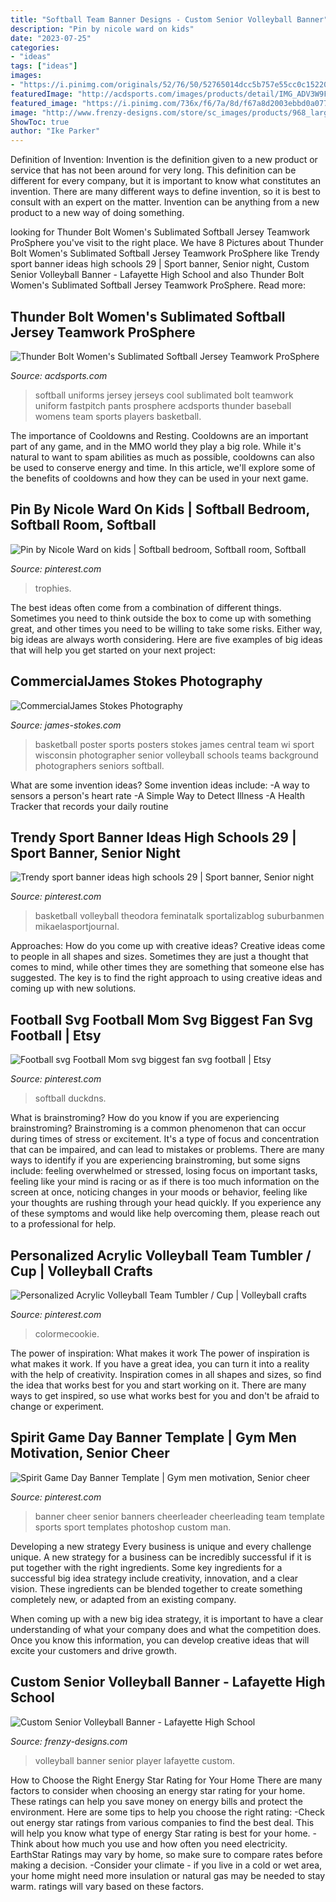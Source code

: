 ```yaml
---
title: "Softball Team Banner Designs - Custom Senior Volleyball Banner"
description: "Pin by nicole ward on kids"
date: "2023-07-25"
categories:
- "ideas"
tags: ["ideas"]
images:
- "https://i.pinimg.com/originals/52/76/50/52765014dcc5b757e55cc0c152204dd9.jpg"
featuredImage: "http://acdsports.com/images/products/detail/IMG_ADV3W9F_Thunderbolt.jpg"
featured_image: "https://i.pinimg.com/736x/f6/7a/8d/f67a8d2003ebbd0a077af6c56dc9a38b.jpg"
image: "http://www.frenzy-designs.com/store/sc_images/products/968_large_image.jpg"
ShowToc: true
author: "Ike Parker"
---
```



Definition of Invention:
Invention is the definition given to a new product or service that has not been around for very long. This definition can be different for every company, but it is important to know what constitutes an invention. There are many different ways to define invention, so it is best to consult with an expert on the matter. Invention can be anything from a new product to a new way of doing something.

	

		
looking for Thunder Bolt Women&#039;s Sublimated Softball Jersey Teamwork ProSphere you've visit to the right place. We have 8 Pictures about Thunder Bolt Women&#039;s Sublimated Softball Jersey Teamwork ProSphere like Trendy sport banner ideas high schools 29 | Sport banner, Senior night, Custom Senior Volleyball Banner - Lafayette High School and also Thunder Bolt Women&#039;s Sublimated Softball Jersey Teamwork ProSphere. Read more:
		
    
## Thunder Bolt Women&#039;s Sublimated Softball Jersey Teamwork ProSphere

<img loading=lazy src="http://acdsports.com/images/products/detail/IMG_ADV3W9F_Thunderbolt.jpg" onerror="this.onerror=null;this.src='https://tse2.mm.bing.net/th?id=OIP.oQjY7Vcem9Xd0GnK4JrwlQHaLo&amp;pid=15.1';" alt="Thunder Bolt Women&#039;s Sublimated Softball Jersey Teamwork ProSphere">

_Source: acdsports.com_

>softball uniforms jersey jerseys cool sublimated bolt teamwork uniform fastpitch pants prosphere acdsports thunder baseball womens team sports players basketball. 

	

The importance of Cooldowns and Resting.
Cooldowns are an important part of any game, and in the MMO world they play a big role. While it's natural to want to spam abilities as much as possible, cooldowns can also be used to conserve energy and time. In this article, we'll explore some of the benefits of cooldowns and how they can be used in your next game.

    
## Pin By Nicole Ward On Kids | Softball Bedroom, Softball Room, Softball

<img loading=lazy src="https://i.pinimg.com/736x/d8/93/fa/d893fac4bcf18d570a28d77f25868e64.jpg" onerror="this.onerror=null;this.src='https://tse1.mm.bing.net/th?id=OIP.dmUfvVKZw9H1Fo-K6sREFwHaFW&amp;pid=15.1';" alt="Pin by Nicole Ward on kids | Softball bedroom, Softball room, Softball">

_Source: pinterest.com_

>trophies. 

	

The best ideas often come from a combination of different things. Sometimes you need to think outside the box to come up with something great, and other times you need to be willing to take some risks. Either way, big ideas are always worth considering. Here are five examples of big ideas that will help you get started on your next project: 

    
## CommercialJames Stokes Photography

<img loading=lazy src="http://www.james-stokes.com/wp-content/uploads/2013/04/girls-basketball-poster-ideas-james-stokes-photography-central-wi-high-school-sports-poster-photographer-1.jpg" onerror="this.onerror=null;this.src='https://tse1.mm.bing.net/th?id=OIP.DXXRc9OlnEvltq6OKIW5IgHaE-&amp;pid=15.1';" alt="CommercialJames Stokes Photography">

_Source: james-stokes.com_

>basketball poster sports posters stokes james central team wi sport wisconsin photographer senior volleyball schools teams background photographers seniors softball. 

	

What are some invention ideas?
Some invention ideas include:
-A way to sensors a person's heart rate 
-A Simple Way to Detect Illness 
-A Health Tracker that records your daily routine

    
## Trendy Sport Banner Ideas High Schools 29 | Sport Banner, Senior Night

<img loading=lazy src="https://i.pinimg.com/originals/52/76/50/52765014dcc5b757e55cc0c152204dd9.jpg" onerror="this.onerror=null;this.src='https://tse4.mm.bing.net/th?id=OIP.hadqs9-Xx32Z078asOFVtgAAAA&amp;pid=15.1';" alt="Trendy sport banner ideas high schools 29 | Sport banner, Senior night">

_Source: pinterest.com_

>basketball volleyball theodora feminatalk sportalizablog suburbanmen mikaelasportjournal. 

	

Approaches: How do you come up with creative ideas?
Creative ideas come to people in all shapes and sizes. Sometimes they are just a thought that comes to mind, while other times they are something that someone else has suggested. The key is to find the right approach to using creative ideas and coming up with new solutions.

    
## Football Svg Football Mom Svg Biggest Fan Svg Football | Etsy

<img loading=lazy src="https://i.pinimg.com/736x/f6/7a/8d/f67a8d2003ebbd0a077af6c56dc9a38b.jpg" onerror="this.onerror=null;this.src='https://tse1.mm.bing.net/th?id=OIP.f-IG1WPA0DdoW1FAC1feOgHaGH&amp;pid=15.1';" alt="Football svg Football Mom svg biggest fan svg football | Etsy">

_Source: pinterest.com_

>softball duckdns. 

	

What is brainstroming?
How do you know if you are experiencing brainstroming? Brainstroming is a common phenomenon that can occur during times of stress or excitement. It's a type of focus and concentration that can be impaired, and can lead to mistakes or problems. There are many ways to identify if you are experiencing brainstroming, but some signs include: feeling overwhelmed or stressed, losing focus on important tasks, feeling like your mind is racing or as if there is too much information on the screen at once, noticing changes in your moods or behavior, feeling like your thoughts are rushing through your head quickly. If you experience any of these symptoms and would like help overcoming them, please reach out to a professional for help.

    
## Personalized Acrylic Volleyball Team Tumbler / Cup | Volleyball Crafts

<img loading=lazy src="https://i.pinimg.com/originals/5c/b8/32/5cb8326fd8b4f91cc8e249a3d2a52076.jpg" onerror="this.onerror=null;this.src='https://tse2.mm.bing.net/th?id=OIP.6bQt_0iigHW5qwbjAOC38gHaKI&amp;pid=15.1';" alt="Personalized Acrylic Volleyball Team Tumbler / Cup | Volleyball crafts">

_Source: pinterest.com_

>colormecookie. 

	

The power of inspiration: What makes it work
The power of inspiration is what makes it work. If you have a great idea, you can turn it into a reality with the help of creativity. Inspiration comes in all shapes and sizes, so find the idea that works best for you and start working on it. There are many ways to get inspired, so use what works best for you and don't be afraid to change or experiment.

    
## Spirit Game Day Banner Template | Gym Men Motivation, Senior Cheer

<img loading=lazy src="https://i.pinimg.com/736x/46/91/4f/46914f4c8951d8abdd70a69d062cd575--banner-template-banner-ideas.jpg" onerror="this.onerror=null;this.src='https://tse4.mm.bing.net/th?id=OIP.ipVi1xQ_yEQSRpDJK4TIvAAAAA&amp;pid=15.1';" alt="Spirit Game Day Banner Template | Gym men motivation, Senior cheer">

_Source: pinterest.com_

>banner cheer senior banners cheerleader cheerleading team template sports sport templates photoshop custom man. 

	

Developing a new strategy
Every business is unique and every challenge unique. A new strategy for a business can be incredibly successful if it is put together with the right ingredients. 
Some key ingredients for a successful big idea strategy include creativity, innovation, and a clear vision. These ingredients can be blended together to create something completely new, or adapted from an existing company. 

When coming up with a new big idea strategy, it is important to have a clear understanding of what your company does and what the competition does. Once you know this information, you can develop creative ideas that will excite your customers and drive growth.

    
## Custom Senior Volleyball Banner - Lafayette High School

<img loading=lazy src="http://www.frenzy-designs.com/store/sc_images/products/968_large_image.jpg" onerror="this.onerror=null;this.src='https://tse3.mm.bing.net/th?id=OIP.RUnDFMuFi37jwpvKnwe_fQHaO0&amp;pid=15.1';" alt="Custom Senior Volleyball Banner - Lafayette High School">

_Source: frenzy-designs.com_

>volleyball banner senior player lafayette custom. 

	

How to Choose the Right Energy Star Rating for Your Home
There are many factors to consider when choosing an energy star rating for your home. These ratings can help you save money on energy bills and protect the environment. Here are some tips to help you choose the right rating:
-Check out energy star ratings from various companies to find the best deal. This will help you know what type of energy Star rating is best for your home.
-Think about how much you use and how often you need electricity. EarthStar Ratings may vary by home, so make sure to compare rates before making a decision.
-Consider your climate - if you live in a cold or wet area, your home might need more insulation or natural gas may be needed to stay warm. ratings will vary based on these factors.

